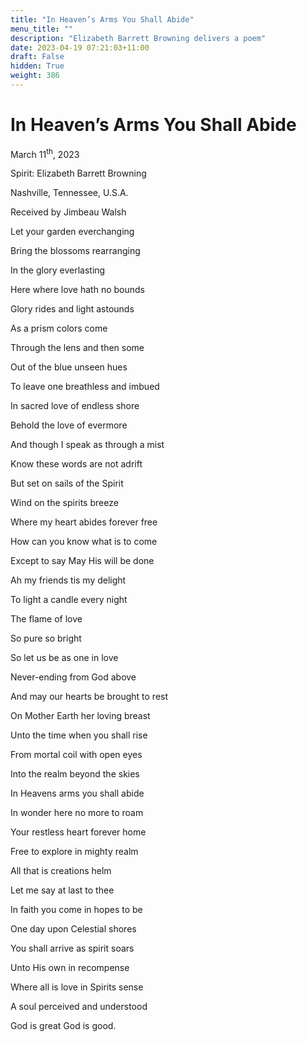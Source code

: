 ```yaml
---
title: "In Heaven’s Arms You Shall Abide"
menu_title: ""
description: "Elizabeth Barrett Browning delivers a poem"
date: 2023-04-19 07:21:03+11:00
draft: False
hidden: True
weight: 386
---
```

# In Heaven’s Arms You Shall Abide

March 11<sup>th</sup>, 2023

Spirit: Elizabeth Barrett Browning

Nashville, Tennessee, U.S.A.

Received by Jimbeau Walsh  



Let your garden everchanging
 
Bring the blossoms rearranging 

In the glory everlasting 

Here where love hath no bounds 

Glory rides and light astounds 

As a prism colors come

Through the lens and then some 

 
Out of the blue unseen hues 

To leave one breathless and imbued 

In sacred love of endless shore 

Behold the love of evermore

And though I speak as through a mist 

Know these words are not adrift 

But set on sails of the Spirit
 
Wind on the spirits breeze 

Where my heart abides forever free 

How can you know what is to come

Except to say May His will be done 

Ah my friends tis my delight 

To light a candle every night 

The flame of love

So pure so bright

So let us be as one in love 

Never-ending from God above 

And may our hearts be brought to rest

On Mother Earth her loving breast

Unto the time when you shall rise 

From mortal coil with open eyes

Into the realm beyond the skies 

In Heavens arms you shall abide

In wonder here no more to roam

Your restless heart forever home

Free to explore in mighty realm 

All that is creations helm

Let me say at last to thee

In faith you come in hopes to be

One day upon Celestial shores 

You shall arrive as spirit soars
 
Unto His own in recompense 

Where all is love in Spirits sense
 
A soul perceived and understood 

God is great God is good. 